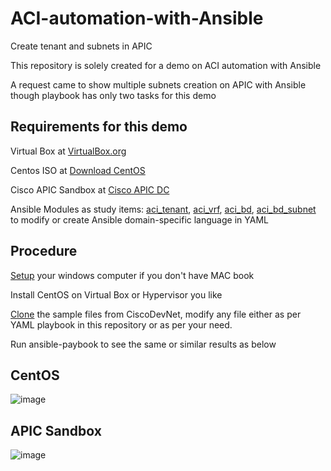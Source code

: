 # ACI-automation-with-Ansible
Create tenant and subnets in APIC

This repository is solely created for a demo on ACI automation with Ansible

A request came to show multiple subnets creation on APIC with Ansible though playbook has only two tasks for this demo

Requirements for this demo
--------------------------
Virtual Box at [VirtualBox.org](https://www.virtualbox.org/)

Centos ISO at [Download CentOS](https://www.centos.org/download/)

Cisco APIC Sandbox at [Cisco APIC DC](https://sandboxapicdc.cisco.com)

Ansible Modules as study items:
[aci_tenant](https://docs.ansible.com/ansible/latest/modules/aci_tenant_module.html),
[aci_vrf](https://docs.ansible.com/ansible/latest/modules/aci_vrf_module.html),
[aci_bd](https://docs.ansible.com/ansible/latest/modules/aci_bd_module.html),
[aci_bd_subnet](https://docs.ansible.com/ansible/latest/modules/aci_bd_subnet_module.html)
to modify or create Ansible domain-specific language in YAML

Procedure
---------
[Setup](https://developer.cisco.com/learning/modules/ansible-aci-intro/aci_ansible_part1/step/1) your windows computer if you don't have MAC book 

Install CentOS on Virtual Box or Hypervisor you like

[Clone](https://github.com/CiscoDevNet/aci_ansible_learning_labs_code_samples) the sample files from CiscoDevNet, modify any file either as per YAML playbook in this repository or as per your need.

Run ansible-paybook to see the same or similar results as below 

CentOS
------
![image](https://user-images.githubusercontent.com/47313728/76161863-9c5f4f00-60f4-11ea-995b-9c1fd51ebe3d.png)

APIC Sandbox
------------
![image](https://user-images.githubusercontent.com/47313728/76162004-1b08bc00-60f6-11ea-9296-3596692391e7.png)

